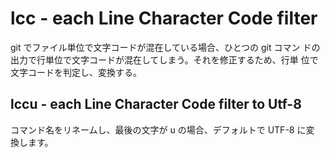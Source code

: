 # lcc - each Line Character Code filter

git でファイル単位で文字コードが混在している場合、ひとつの git コマン
ドの出力で行単位で文字コードが混在してしまう。それを修正するため、行単
位で文字コードを判定し、変換する。

## lccu - each Line Character Code filter to Utf-8

コマンド名をリネームし、最後の文字が u の場合、デフォルトで UTF-8 に変
換します。

